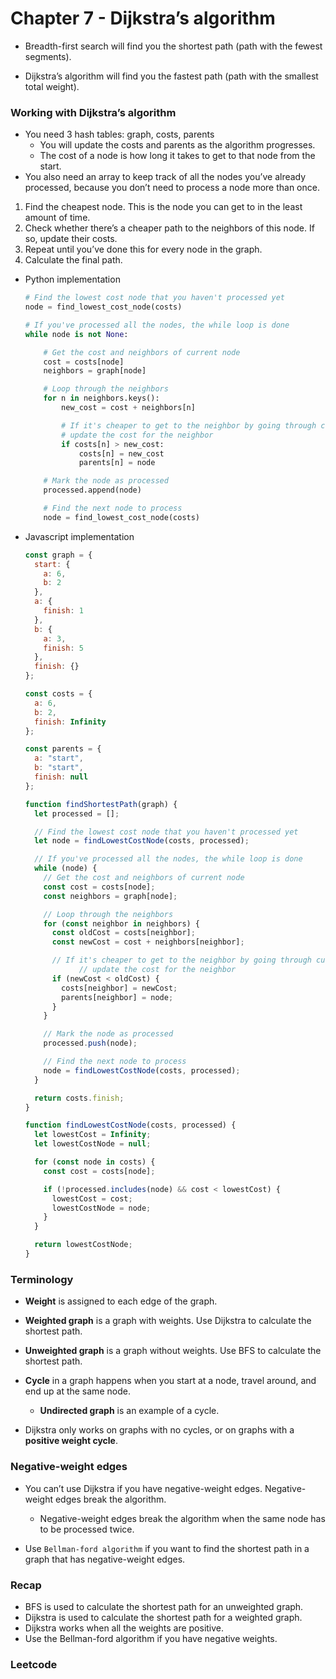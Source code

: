 # Chapter 7 - Dijkstra’s algorithm

- Breadth-first search will find you the shortest path (path with the fewest segments).
    
    
- Dijkstra’s algorithm will find you the fastest path (path with the smallest total weight).
    
    

### Working with Dijkstra’s algorithm


- You need 3 hash tables: graph, costs, parents
    - You will update the costs and parents as the algorithm progresses.
    - The cost of a node is how long it takes to get to that node from the start.
- You also need an array to keep track of all the nodes you’ve already processed, because you don’t need to process a node more than once.


1. Find the cheapest node. This is the node you can get to in the least amount of time.
2. Check whether there’s a cheaper path to the neighbors of this node. If so, update their costs.
3. Repeat until you’ve done this for every node in the graph.
4. Calculate the final path.
- Python implementation
    
    ```python
    # Find the lowest cost node that you haven't processed yet
    node = find_lowest_cost_node(costs)
    
    # If you've processed all the nodes, the while loop is done
    while node is not None:
    
    	# Get the cost and neighbors of current node
    	cost = costs[node]
    	neighbors = graph[node]
    
    	# Loop through the neighbors
    	for n in neighbors.keys():
    		new_cost = cost + neighbors[n]
    
    		# If it's cheaper to get to the neighbor by going through current node,
    		# update the cost for the neighbor
    		if costs[n] > new_cost:
    			costs[n] = new_cost
    			parents[n] = node
    
    	# Mark the node as processed
    	processed.append(node)
    
    	# Find the next node to process
    	node = find_lowest_cost_node(costs)
    ```
    
- Javascript implementation
    
    ```jsx
    const graph = {
      start: {
        a: 6,
        b: 2
      },
      a: {
        finish: 1
      },
      b: {
        a: 3,
        finish: 5
      },
      finish: {}
    };
    
    const costs = {
      a: 6,
      b: 2,
      finish: Infinity
    };
    
    const parents = {
      a: "start",
      b: "start",
      finish: null
    };
    
    function findShortestPath(graph) {
      let processed = [];
    
      // Find the lowest cost node that you haven't processed yet
      let node = findLowestCostNode(costs, processed);
    
      // If you've processed all the nodes, the while loop is done
      while (node) {
        // Get the cost and neighbors of current node
        const cost = costs[node];
        const neighbors = graph[node];
    
        // Loop through the neighbors
        for (const neighbor in neighbors) {
          const oldCost = costs[neighbor];
          const newCost = cost + neighbors[neighbor];
    
          // If it's cheaper to get to the neighbor by going through current node,
    			// update the cost for the neighbor
          if (newCost < oldCost) {
            costs[neighbor] = newCost;
            parents[neighbor] = node;
          }
        }
    
        // Mark the node as processed
        processed.push(node);
    
        // Find the next node to process
        node = findLowestCostNode(costs, processed);
      }
    
      return costs.finish;
    }
    
    function findLowestCostNode(costs, processed) {
      let lowestCost = Infinity;
      let lowestCostNode = null;
    
      for (const node in costs) {
        const cost = costs[node];
    
        if (!processed.includes(node) && cost < lowestCost) {
          lowestCost = cost;
          lowestCostNode = node;
        }
      }
    
      return lowestCostNode;
    }
    ```
    

### Terminology

- **Weight** is assigned to each edge of the graph.
- **Weighted graph** is a graph with weights. Use Dijkstra to calculate the shortest path.
- **Unweighted graph** is a graph without weights. Use BFS to calculate the shortest path.


- **Cycle** in a graph happens when you start at a node, travel around, and end up at the same node.
    
    
    - **Undirected graph** is an example of a cycle.
    
    
- Dijkstra only works on graphs with no cycles, or on graphs with a **positive weight cycle**.

### Negative-weight edges

- You can’t use Dijkstra if you have negative-weight edges. Negative-weight edges break the algorithm.
    - Negative-weight edges break the algorithm when the same node has to be processed twice.
        
        
- Use `Bellman-ford algorithm` if you want to find the shortest path in a graph that has negative-weight edges.

### Recap

- BFS is used to calculate the shortest path for an unweighted graph.
- Dijkstra is used to calculate the shortest path for a weighted graph.
- Dijkstra works when all the weights are positive.
- Use the Bellman-ford algorithm if you have negative weights.

### Leetcode